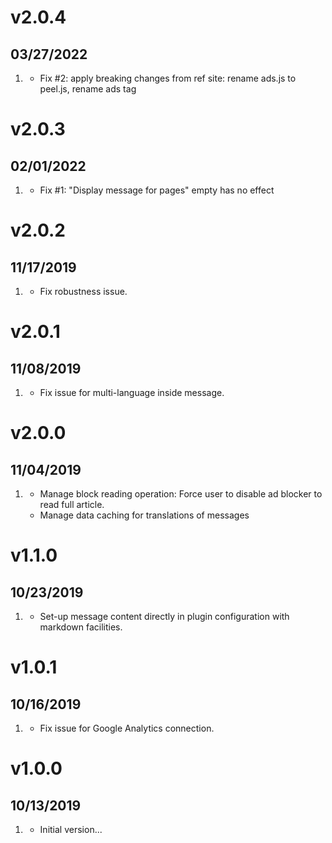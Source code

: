 # v2.0.4
##  03/27/2022

1. [](#bugfix)
   * Fix #2: apply breaking changes from ref site: rename ads.js to peel.js, rename ads tag

# v2.0.3
##  02/01/2022

1. [](#bugfix)
   * Fix #1: "Display message for pages" empty has no effect


# v2.0.2
##  11/17/2019

1. [](#bugfix)
    * Fix robustness issue.

# v2.0.1
##  11/08/2019

1. [](#bugfix)
    * Fix issue for multi-language inside message.

# v2.0.0
##  11/04/2019

1. [](#improve)
    * Manage block reading operation: Force user to disable ad blocker to read full article.
    * Manage data caching for translations of messages


# v1.1.0
##  10/23/2019

1. [](#improve)
    * Set-up message content directly in plugin configuration with markdown facilities.

# v1.0.1
##  10/16/2019

1. [](#bugfix)
    * Fix issue for Google Analytics connection.

# v1.0.0
##  10/13/2019

1. [](#new)
    * Initial version...
